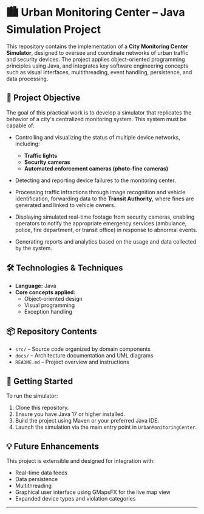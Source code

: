 # 🏙️ Urban Monitoring Center – Java Simulation Project

This repository contains the implementation of a **City Monitoring Center Simulator**, designed to oversee and coordinate networks of urban traffic and security devices. The project applies object-oriented programming principles using Java, and integrates key software engineering concepts such as visual interfaces, multithreading, event handling, persistence, and data processing.

## 🎯 Project Objective

The goal of this practical work is to develop a simulator that replicates the behavior of a city's centralized monitoring system. This system must be capable of:

- Controlling and visualizing the status of multiple device networks, including:
  - **Traffic lights**
  - **Security cameras**
  - **Automated enforcement cameras (photo-fine cameras)**

- Detecting and reporting device failures to the monitoring center.

- Processing traffic infractions through image recognition and vehicle identification, forwarding data to the **Transit Authority**, where fines are generated and linked to vehicle owners.

- Displaying simulated real-time footage from security cameras, enabling operators to notify the appropriate emergency services (ambulance, police, fire department, or transit office) in response to abnormal events.

- Generating reports and analytics based on the usage and data collected by the system.

## 🛠️ Technologies & Techniques

- **Language:** Java  
- **Core concepts applied:**
  - Object-oriented design
  - Visual programming
  - Exception handling

## 📦 Repository Contents

- `src/` – Source code organized by domain components
- `docs/` – Architecture documentation and UML diagrams
- `README.md` – Project overview and instructions

## 🚀 Getting Started

To run the simulator:
1. Clone this repository.
2. Ensure you have Java 17 or higher installed.
3. Build the project using Maven or your preferred Java IDE.
4. Launch the simulation via the main entry point in `UrbanMonitoringCenter`.

## 💡 Future Enhancements

This project is extensible and designed for integration with:
- Real-time data feeds
- Data persistence
- Multithreading
- Graphical user interface using GMapsFX for the live map view
- Expanded device types and violation categories

---
